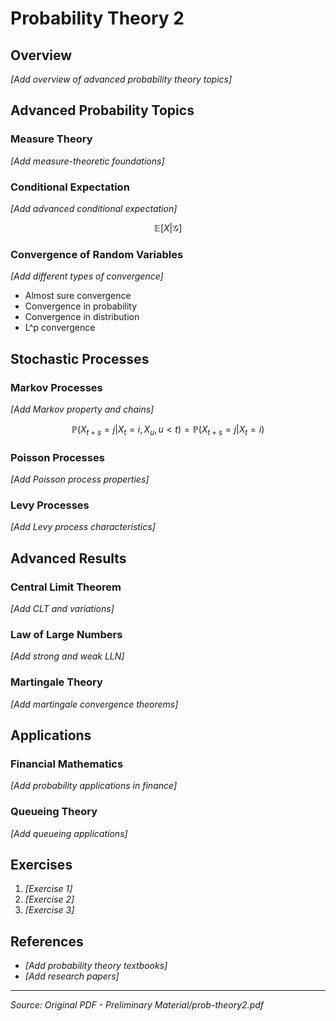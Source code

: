 # Probability Theory 2

## Overview
*[Add overview of advanced probability theory topics]*

## Advanced Probability Topics

### Measure Theory
*[Add measure-theoretic foundations]*

### Conditional Expectation
*[Add advanced conditional expectation]*

```math
\mathbb{E}[X|\mathcal{G}]
```

### Convergence of Random Variables
*[Add different types of convergence]*

- Almost sure convergence
- Convergence in probability
- Convergence in distribution
- L^p convergence

## Stochastic Processes

### Markov Processes
*[Add Markov property and chains]*

```math
\mathbb{P}(X_{t+s} = j | X_t = i, X_u, u < t) = \mathbb{P}(X_{t+s} = j | X_t = i)
```

### Poisson Processes
*[Add Poisson process properties]*

### Levy Processes
*[Add Levy process characteristics]*

## Advanced Results

### Central Limit Theorem
*[Add CLT and variations]*

### Law of Large Numbers
*[Add strong and weak LLN]*

### Martingale Theory
*[Add martingale convergence theorems]*

## Applications

### Financial Mathematics
*[Add probability applications in finance]*

### Queueing Theory
*[Add queueing applications]*

## Exercises
1. *[Exercise 1]*
2. *[Exercise 2]*
3. *[Exercise 3]*

## References
- *[Add probability theory textbooks]*
- *[Add research papers]*

---
*Source: Original PDF - Preliminary Material/prob-theory2.pdf*